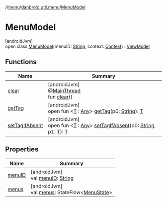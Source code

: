 //[menu](../../../index.md)/[danbroid.util.menu](../index.md)/[MenuModel](index.md)

# MenuModel

[androidJvm]\
open class [MenuModel](index.md)(menuID: [String](https://kotlinlang.org/api/latest/jvm/stdlib/kotlin/-string/index.html), context: [Context](https://developer.android.com/reference/kotlin/android/content/Context.html)) : [ViewModel](https://developer.android.com/reference/kotlin/androidx/lifecycle/ViewModel.html)

## Functions

| Name | Summary |
|---|---|
| [clear](index.md#-1936886459%2FFunctions%2F1173194265) | [androidJvm]<br>@[MainThread](https://developer.android.com/reference/kotlin/androidx/annotation/MainThread.html)<br>fun [clear](index.md#-1936886459%2FFunctions%2F1173194265)() |
| [getTag](index.md#-215894976%2FFunctions%2F1173194265) | [androidJvm]<br>open fun &lt;[T](index.md#-215894976%2FFunctions%2F1173194265) : [Any](https://kotlinlang.org/api/latest/jvm/stdlib/kotlin/-any/index.html)&gt; [getTag](index.md#-215894976%2FFunctions%2F1173194265)(p0: [String](https://kotlinlang.org/api/latest/jvm/stdlib/kotlin/-string/index.html)): [T](index.md#-215894976%2FFunctions%2F1173194265) |
| [setTagIfAbsent](index.md#-1567230750%2FFunctions%2F1173194265) | [androidJvm]<br>open fun &lt;[T](index.md#-1567230750%2FFunctions%2F1173194265) : [Any](https://kotlinlang.org/api/latest/jvm/stdlib/kotlin/-any/index.html)&gt; [setTagIfAbsent](index.md#-1567230750%2FFunctions%2F1173194265)(p0: [String](https://kotlinlang.org/api/latest/jvm/stdlib/kotlin/-string/index.html), p1: [T](index.md#-1567230750%2FFunctions%2F1173194265)): [T](index.md#-1567230750%2FFunctions%2F1173194265) |

## Properties

| Name | Summary |
|---|---|
| [menuID](menu-i-d.md) | [androidJvm]<br>val [menuID](menu-i-d.md): [String](https://kotlinlang.org/api/latest/jvm/stdlib/kotlin/-string/index.html) |
| [menus](menus.md) | [androidJvm]<br>val [menus](menus.md): StateFlow&lt;[MenuState](../-menu-state/index.md)&gt; |
